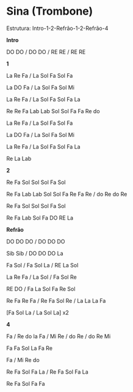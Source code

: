 # **Sina (Trombone)**

Estrutura: Intro-1-2-Refrão-1-2-Refrão-4

**Intro**

DO DO / DO DO / RE RE / RE RE

**1**

La Re Fa / La Sol Fa Sol Fa

La DO Fa / La Sol Fa Sol Mi

La Re Fa / La Sol Fa Sol Fa La

Re Re Fa Lab Lab Sol Sol Fa Fa Re do

La Re Fa / La Sol Fa Sol Fa

La DO Fa / La Sol Fa Sol Mi

La Re Fa / La Sol Fa Sol Fa La

Re La Lab

**2**

Re Fa Sol Sol Sol Fa Sol

Re Fa Lab Lab Sol Sol Fa Re Fa Re / do Re do Re

Re Fa Sol Sol Sol Fa Sol

Re Fa Lab Sol Fa DO RE La

**Refrão**

DO DO DO / DO DO DO

Sib Sib / DO DO DO La

Fa Sol / Fa Sol La / RE La Sol

La Re Fa / La Sol / Fa Sol Re

RE DO / Fa La Sol Fa Re Sol

Re Fa Re Fa / Re Fa Sol Re / La La La Fa

\[Fa Sol La / La Sol La\] x2

**4**

Fa / Re do la Fa / Mi Re / do Re / do Re Mi

Fa Fa Sol La Fa Re

Fa / Mi Re do

Re Fa Sol Fa La / Re Fa Sol Fa La

Re Fa Sol Fa Fa